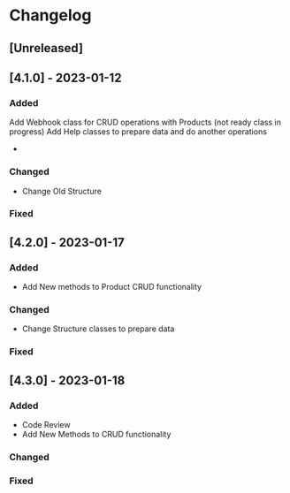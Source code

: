 # Changelog

## [Unreleased]

## [4.1.0] - 2023-01-12

### Added

 Add Webhook class for CRUD operations with Products (not ready class in progress)
 Add Help classes to prepare data and do another operations

- 

### Changed

- Change Old Structure

### Fixed

## [4.2.0] - 2023-01-17

### Added

- Add New methods to Product CRUD functionality

### Changed

- Change Structure classes to prepare data

### Fixed

## [4.3.0] - 2023-01-18

### Added

- Code Review
- Add New Methods to CRUD functionality

### Changed

### Fixed
